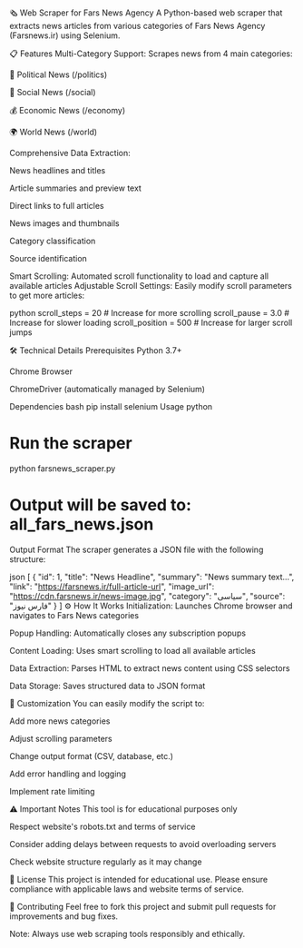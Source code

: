 🗞️ Web Scraper for Fars News Agency
A Python-based web scraper that extracts news articles from various categories of Fars News Agency (Farsnews.ir) using Selenium.

📋 Features
Multi-Category Support: Scrapes news from 4 main categories:

📰 Political News (/politics)

👥 Social News (/social)

💰 Economic News (/economy)

🌍 World News (/world)

Comprehensive Data Extraction:

News headlines and titles

Article summaries and preview text

Direct links to full articles

News images and thumbnails

Category classification

Source identification

Smart Scrolling: Automated scroll functionality to load and capture all available articles
Adjustable Scroll Settings: Easily modify scroll parameters to get more articles:

python
scroll_steps = 20    # Increase for more scrolling
scroll_pause = 3.0   # Increase for slower loading
scroll_position = 500  # Increase for larger scroll jumps

🛠️ Technical Details
Prerequisites
Python 3.7+

Chrome Browser

ChromeDriver (automatically managed by Selenium)

Dependencies
bash
pip install selenium
Usage
python
# Run the scraper
python farsnews_scraper.py

# Output will be saved to: all_fars_news.json
Output Format
The scraper generates a JSON file with the following structure:

json
[
  {
    "id": 1,
    "title": "News Headline",
    "summary": "News summary text...",
    "link": "https://farsnews.ir/full-article-url",
    "image_url": "https://cdn.farsnews.ir/news-image.jpg",
    "category": "سیاسی",
    "source": "فارس نیوز"
  }
]
⚙️ How It Works
Initialization: Launches Chrome browser and navigates to Fars News categories

Popup Handling: Automatically closes any subscription popups

Content Loading: Uses smart scrolling to load all available articles

Data Extraction: Parses HTML to extract news content using CSS selectors

Data Storage: Saves structured data to JSON format

🔧 Customization
You can easily modify the script to:

Add more news categories

Adjust scrolling parameters

Change output format (CSV, database, etc.)

Add error handling and logging

Implement rate limiting

⚠️ Important Notes
This tool is for educational purposes only

Respect website's robots.txt and terms of service

Consider adding delays between requests to avoid overloading servers

Check website structure regularly as it may change

📄 License
This project is intended for educational use. Please ensure compliance with applicable laws and website terms of service.

🤝 Contributing
Feel free to fork this project and submit pull requests for improvements and bug fixes.

Note: Always use web scraping tools responsibly and ethically.

